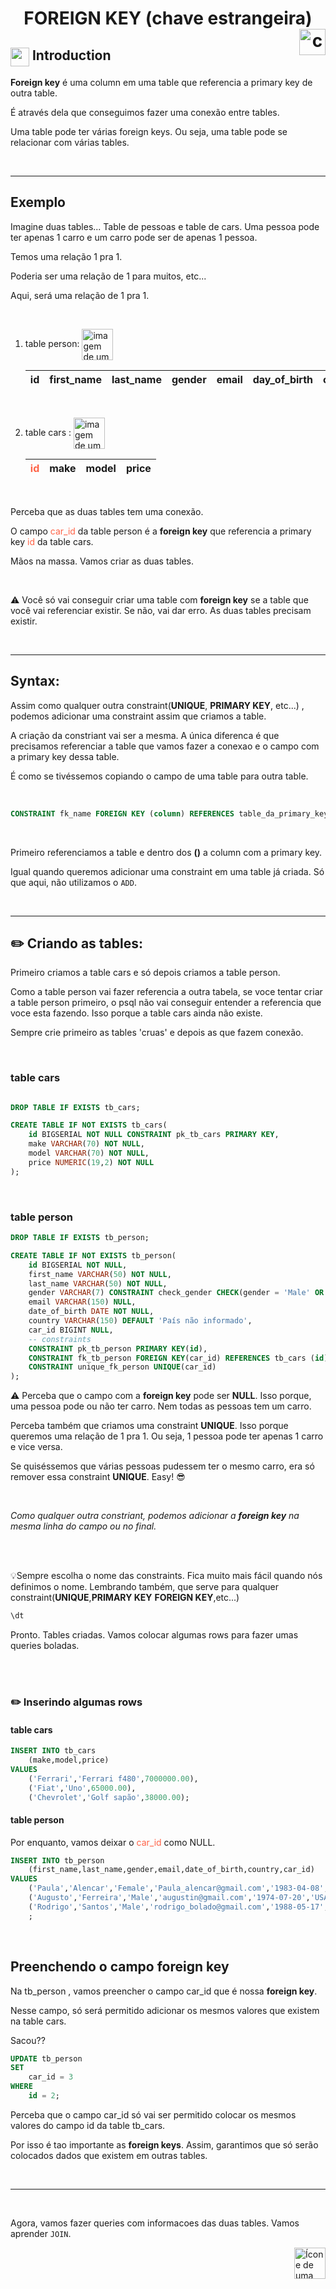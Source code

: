 <h1 align="center"; style="color:">FOREIGN KEY (chave estrangeira) <img src="https://cdn-icons-png.flaticon.com/512/1011/1011870.png" alt="chave vermelha e amarela" width="42px" align="right"></h1> 

## <img src="https://cdn-icons-png.flaticon.com/512/2471/2471007.png" align="top"  width="30px"> Introduction

<strong>Foreign key</strong> é uma column em uma table que referencia a primary key de outra table.

É através dela que conseguimos fazer uma conexão entre tables.


Uma table pode ter várias foreign keys. Ou seja, uma table pode se relacionar com várias tables.

<br>
<hr>


## Exemplo

Imagine duas tables... Table de pessoas e table de cars. Uma pessoa pode ter apenas 1 carro e um carro pode ser de apenas 1 pessoa.

Temos uma relação 1 pra 1.

Poderia ser uma relação de 1 para muitos, etc...

Aqui, será uma relação de 1 pra 1.

<br>

1. table person: <img src="https://cdn-icons-png.flaticon.com/512/3280/3280979.png" alt="imagem de um grupo de pessoas" width="50px" align="center">

    |id|first_name|last_name|gender|email|day_of_birth|country|<span style="color:tomato">car_id</span>|
    |---|---|---|---|---|---|---|---|

<br>




2. table cars : <img src="https://cdn-icons-png.flaticon.com/512/3774/3774278.png" alt="imagem de um grupo de pessoas" width="50px" align="center">

    |<span style="color:tomato">id</span>|make|model|price|
    |---|---|---|---|


<br>

Perceba que as duas tables tem uma conexão.

O campo <span style="color:tomato">car_id</span> da table person é a **foreign key** que referencia a primary key  <span style="color:tomato">id</span> da table cars.
<br>



Mãos na massa. Vamos criar as duas tables.

<br>


:warning: Você só vai conseguir criar uma table com **foreign key** se a table que você vai referenciar existir. Se não, vai dar erro. As duas tables precisam existir.

<br>
<hr>





## Syntax:

Assim como qualquer outra constraint(**UNIQUE**, **PRIMARY KEY**, etc...) , podemos adicionar uma constraint assim que criamos a table.


A criação da constriant vai ser a mesma. A única diferenca é que precisamos referenciar a table que vamos fazer a conexao e o campo com a primary key dessa table.


É como se tivéssemos copiando o campo de uma table para outra table.

<br>

```sql
CONSTRAINT fk_name FOREIGN KEY (column) REFERENCES table_da_primary_key (column_da_primary_key);
```

<br>

Primeiro referenciamos a table e dentro dos **()** a column com a primary key.

Igual quando queremos adicionar uma constraint em uma table já criada. Só que aqui, não utilizamos o `ADD`.

<br>
<hr>

## :pencil2: Criando as tables:
Primeiro criamos a table cars e só depois criamos a table person.

Como a table person vai fazer referencia a outra tabela, se voce tentar criar a table person primeiro, o psql não vai conseguir entender a referencia que voce esta fazendo. Isso porque a table cars ainda não existe.

Sempre crie primeiro as tables 'cruas' e depois as que fazem conexão.

<br>

### table cars

```sql

DROP TABLE IF EXISTS tb_cars;

CREATE TABLE IF NOT EXISTS tb_cars(
    id BIGSERIAL NOT NULL CONSTRAINT pk_tb_cars PRIMARY KEY,
    make VARCHAR(70) NOT NULL,
    model VARCHAR(70) NOT NULL,
    price NUMERIC(19,2) NOT NULL
);
```

<br>

### table person

```sql
DROP TABLE IF EXISTS tb_person;

CREATE TABLE IF NOT EXISTS tb_person(
    id BIGSERIAL NOT NULL,
    first_name VARCHAR(50) NOT NULL,
    last_name VARCHAR(50) NOT NULL,
    gender VARCHAR(7) CONSTRAINT check_gender CHECK(gender = 'Male' OR gender = 'Female'),
    email VARCHAR(150) NULL,
    date_of_birth DATE NOT NULL,
    country VARCHAR(150) DEFAULT 'País não informado',
    car_id BIGINT NULL,
    -- constraints
    CONSTRAINT pk_tb_person PRIMARY KEY(id),
    CONSTRAINT fk_tb_person FOREIGN KEY(car_id) REFERENCES tb_cars (id),
    CONSTRAINT unique_fk_person UNIQUE(car_id)
);
```

:warning: Perceba que o campo com a **foreign key** pode ser **NULL**. Isso porque, uma pessoa pode ou não ter carro. Nem todas as pessoas tem um carro.

Perceba também que criamos uma constraint **UNIQUE**. Isso porque queremos uma relação de 1 pra 1. Ou seja, 1 pessoa pode ter apenas 1 carro e vice versa.

Se quiséssemos que várias pessoas pudessem ter o mesmo carro, era só remover essa constraint **UNIQUE**. Easy! :sunglasses:

<br>

*Como qualquer outra constriant, podemos adicionar a **foreign key** na mesma linha do campo ou no final.*

<br>
<br>



💡Sempre escolha o nome das constraints. Fica muito mais fácil quando nós definimos o nome. Lembrando também, que serve para qualquer constraint(**UNIQUE**,**PRIMARY KEY** **FOREIGN KEY**,etc...)


```sql
\dt
```

Pronto. Tables criadas. Vamos colocar algumas rows para fazer umas queries boladas.

<br>
<br>

### :pencil2: Inserindo algumas rows

#### table cars

```sql
INSERT INTO tb_cars
    (make,model,price)
VALUES
    ('Ferrari','Ferrari f480',7000000.00),
    ('Fiat','Uno',65000.00),
    ('Chevrolet','Golf sapão',38000.00);
```

#### table person

Por enquanto, vamos deixar o <span style="color:tomato">car_id</span> como NULL.
```sql
INSERT INTO tb_person
    (first_name,last_name,gender,email,date_of_birth,country,car_id)
VALUES
    ('Paula','Alencar','Female','Paula_alencar@gmail.com','1983-04-08','Germany',NULL),
    ('Augusto','Ferreira','Male','augustin@gmail.com','1974-07-20','USA',NULL),
    ('Rodrigo','Santos','Male','rodrigo_bolado@gmail.com','1988-05-17','France',NULL)
    ;
```

<br>

## Preenchendo o campo foreign key

Na tb_person , vamos preencher o campo car_id que é nossa **foreign key**.

Nesse campo, só será permitido adicionar os mesmos valores que existem na table cars.

Sacou??


```sql
UPDATE tb_person 
SET
    car_id = 3 
WHERE
    id = 2;
```

Perceba que o campo car_id só vai ser permitido colocar os mesmos valores do campo id da table tb_cars.

Por isso é tao importante as **foreign keys**. Assim, garantimos que só serão colocados dados que existem em outras tables.

<br>
<hr>

<br>

Agora, vamos fazer queries com informacoes das duas tables. Vamos aprender `JOIN`.  


<!-- Botão para o próximo resumo em ordem sequêncial -->
<a href="https://github.com/lGabrielDev/06.postgreSQL/blob/main/2.praticando/20.join.md"><img alt="Ícone de uma seta apontada para direita, representando um link para a próxima página" src="https://cdn-icons-png.flaticon.com/512/8875/8875266.png" width="50px" height="50px" align="right"></a>



